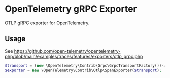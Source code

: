 # OpenTelemetry gRPC Exporter

OTLP gRPC exporter for OpenTelemetry.

## Usage

See https://github.com/open-telemetry/opentelemetry-php/blob/main/examples/traces/features/exporters/otlp_grpc.php

```php
$transport = (new \OpenTelemetry\Contrib\Grpc\GrpcTransportFactory())->create('http://collector:4317');
$exporter = new \OpenTelemetry\Contrib\Otlp\SpanExporter($transport);
```